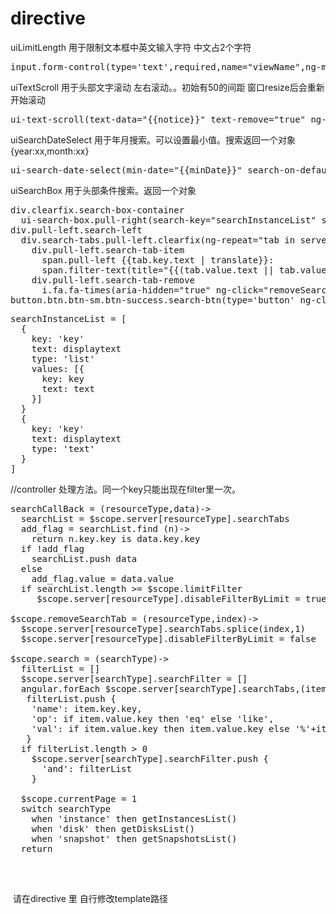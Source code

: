 # directive

uiLimitLength 用于限制文本框中英文输入字符 中文占2个字符
<pre>input.form-control(type='text',required,name="viewName",ng-model="view.view_name", ui-limit-length="30" placeholder="{{'Please enter view name'|translate}}")</pre>




uiTextScroll 用于头部文字滚动 左右滚动。。初始有50的间距 窗口resize后会重新开始滚动
<pre>ui-text-scroll(text-data="{{notice}}" text-remove="true" ng-if="!!showNotice")</pre>



uiSearchDateSelect 用于年月搜索。可以设置最小值。搜索返回一个对象{year:xx,month:xx}
<pre>ui-search-date-select(min-date="{{minDate}}" search-on-default="true" search-call-back="searchCostByMonth(result)")</pre>



uiSearchBox 用于头部条件搜索。返回一个对象
<pre>div.clearfix.search-box-container
  ui-search-box.pull-right(search-key="searchInstanceList" search-call-back="searchInstanceCallBack(result)" disable-filter="server['instance'].disableFilterByLimit") 
div.pull-left.search-left
  div.search-tabs.pull-left.clearfix(ng-repeat="tab in server['instance'].searchTabs")
    div.pull-left.search-tab-item
      span.pull-left {{tab.key.text | translate}}:
      span.filter-text(title="{{(tab.value.text || tab.value) | translate}}") {{(tab.value.text || tab.value) | translate}}
    div.pull-left.search-tab-remove
      i.fa.fa-times(aria-hidden="true" ng-click="removeSearchTab('instance',$index)")
button.btn.btn-sm.btn-success.search-btn(type='button' ng-click="search('instance')" </pre>
<pre>searchInstanceList = [
  {
    key: 'key'
    text: displaytext
    type: 'list'
    values: [{
      key: key
      text: text
    }]
  }
  {
    key: 'key'
    text: displaytext
    type: 'text'
  }
]</pre>

//controller 处理方法。同一个key只能出现在filter里一次。
<pre>searchCallBack = (resourceType,data)->
  searchList = $scope.server[resourceType].searchTabs
  add_flag = searchList.find (n)-> 
    return n.key.key is data.key.key
  if !add_flag
    searchList.push data
  else
    add_flag.value = data.value
  if searchList.length >= $scope.limitFilter
     $scope.server[resourceType].disableFilterByLimit = true

$scope.removeSearchTab = (resourceType,index)->
  $scope.server[resourceType].searchTabs.splice(index,1)
  $scope.server[resourceType].disableFilterByLimit = false

$scope.search = (searchType)->
  filterList = []
  $scope.server[searchType].searchFilter = []
  angular.forEach $scope.server[searchType].searchTabs,(item)->
   filterList.push {
    'name': item.key.key,
    'op': if item.value.key then 'eq' else 'like',
    'val': if item.value.key then item.value.key else '%'+item.value+'%'
   }
  if filterList.length > 0
    $scope.server[searchType].searchFilter.push {
      'and': filterList
    }

  $scope.currentPage = 1
  switch searchType
    when 'instance' then getInstancesList()
    when 'disk' then getDisksList()
    when 'snapshot' then getSnapshotsList()
  return
  </pre>
  
  
  
  <br>
  
  
  
  
  请在directive 里 自行修改template路径
